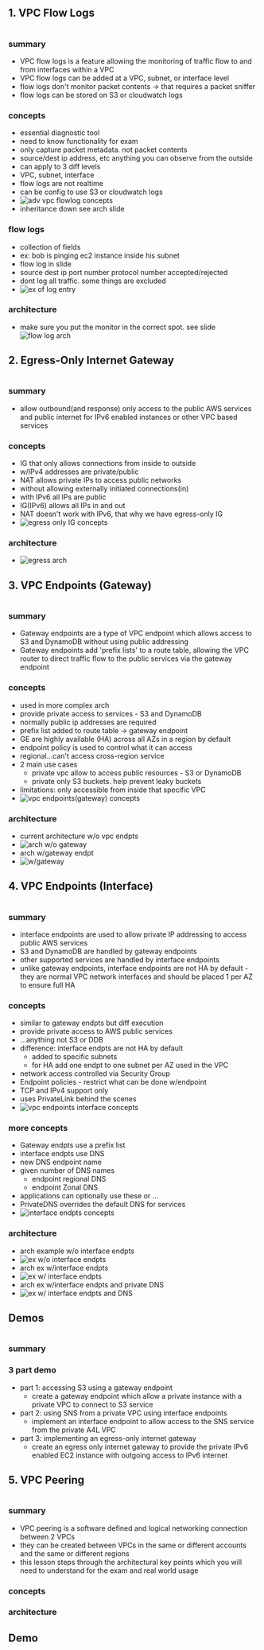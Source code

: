 ## 1. VPC Flow Logs

#

### summary

- VPC flow logs is a feature allowing the monitoring of traffic flow to and from interfaces within a VPC
- VPC flow logs can be added at a VPC, subnet, or interface level
- flow logs don't monitor packet contents -> that requires a packet sniffer
- flow logs can be stored on S3 or cloudwatch logs

### concepts

- essential diagnostic tool
- need to know functionality for exam
- only capture packet metadata. not packet contents
- source/dest ip address, etc anything you can observe from the outside
- can apply to 3 diff levels
- VPC, subnet, interface
- flow logs are not realtime
- can be config to use S3 or cloudwatch logs
- ![adv vpc flowlog concepts](img/advVPCflowlogconcepts.png)
- inheritance down see arch slide

### flow logs

- collection of fields
- ex: bob is pinging ec2 instance inside his subnet
- flow log in slide
- source dest ip port number protocol number accepted/rejected
- dont log all traffic. some things are excluded
- ![ex of log entry](img/advVPCflowlogentry.png)

### architecture

- make sure you put the monitor in the correct spot. see slide
  ![flow log arch](img/advVPCflowlogarch.png)

## 2. Egress-Only Internet Gateway

#

### summary

- allow outbound(and response) only access to the public AWS services and public internet for IPv6 enabled instances or other VPC based services

### concepts

- IG that only allows connections from inside to outside
- w/IPv4 addresses are private/public
- NAT allows private IPs to access public networks
- without allowing externally initiated connections(in)
- with IPv6 all IPs are public
- IG(IPv6) allows all IPs in and out
- NAT doesn't work with IPv6, that why we have egress-only IG
- ![egress only IG concepts](img/advVPCegressconcepts.png)

### architecture

- ![egress arch](img/advVPCegressarch.png)

## 3. VPC Endpoints (Gateway)

#

### summary

- Gateway endpoints are a type of VPC endpoint which allows access to S3 and DynamoDB without using public addressing
- Gateway endpoints add 'prefix lists' to a route table, allowing the VPC router to direct traffic flow to the public services via the gateway endpoint

### concepts

- used in more complex arch
- provide private access to services - S3 and DynamoDB
- normally public ip addresses are required
- prefix list added to route table -> gateway endpoint
- GE are highly available (HA) across all AZs in a region by default
- endpoint policy is used to control what it can access
- regional...can't access cross-region service
- 2 main use cases
  - private vpc allow to access public resources - S3 or DynamoDB
  - private only S3 buckets. help prevent leaky buckets
- limitations: only accessible from inside that specific VPC
- ![vpc endpoints(gateway) concepts](img/advVPCgwendpts.png)

### architecture

- current architecture w/o vpc endpts
- ![arch w/o gateway](img/advVPCendptsgwarch-old.png)
- arch w/gateway endpt
- ![w/gateway](img/advVPCendptsgw.png)

## 4. VPC Endpoints (Interface)

#

### summary

- interface endpoints are used to allow private IP addressing to access public AWS services
- S3 and DynamoDB are handled by gateway endpoints
- other supported services are handled by interface endpoints
- unlike gateway endpoints, interface endpoints are not HA by default - they are normal VPC network interfaces and should be placed 1 per AZ to ensure full HA

### concepts

- similar to gateway endpts but diff execution
- provide private access to AWS public services
- ...anything not S3 or DDB
- difference: interface endpts are not HA by default
  - added to specific subnets
  - for HA add one endpt to one subnet per AZ used in the VPC
- network access controlled via Security Group
- Endpoint policies - restrict what can be done w/endpoint
- TCP and IPv4 support only
- uses PrivateLink behind the scenes
- ![vpc endpoints interface concepts](img/advVPCendpts-interface.png)

### more concepts

- Gateway endpts use a prefix list
- interface endpts use DNS
- new DNS endpoint name
- given number of DNS names
  - endpoint regional DNS
  - endpoint Zonal DNS
- applications can optionally use these or ...
- PrivateDNS overrides the default DNS for services
- ![interface endpts concepts](img/advVPCinterfaceconcepts.png)

### architecture

- arch example w/o interface endpts
- ![ex w/o interface endpts](img/advVPCinterfacearch.png)
- arch ex w/interface endpts
- ![ex w/ interface endpts](img/advVPCwEndpts.png)
- arch ex w/interface endpts and private DNS
- ![ex w/ interface endpts and DNS](img/advVPCwEndptsDNS.png)

## Demos

#

### summary

### 3 part demo

- part 1: accessing S3 using a gateway endpoint
  - create a gateway endpoint which allow a private instance with a private VPC to connect to S3 service
- part 2: using SNS from a private VPC using interface endpoints
  - implement an interface endpoint to allow access to the SNS service from the private A4L VPC
- part 3: implementing an egress-only internet gateway
  - create an egress only internet gateway to provide the private IPv6 enabled EC2 instance with outgoing access to IPv6 internet

## 5. VPC Peering

#

### summary

- VPC peering is a software defined and logical networking connection between 2 VPCs
- they can be created between VPCs in the same or different accounts and the same or different regions
- this lesson steps through the architectural key points which you will need to understand for the exam and real world usage

### concepts

### architecture

## Demo

#
